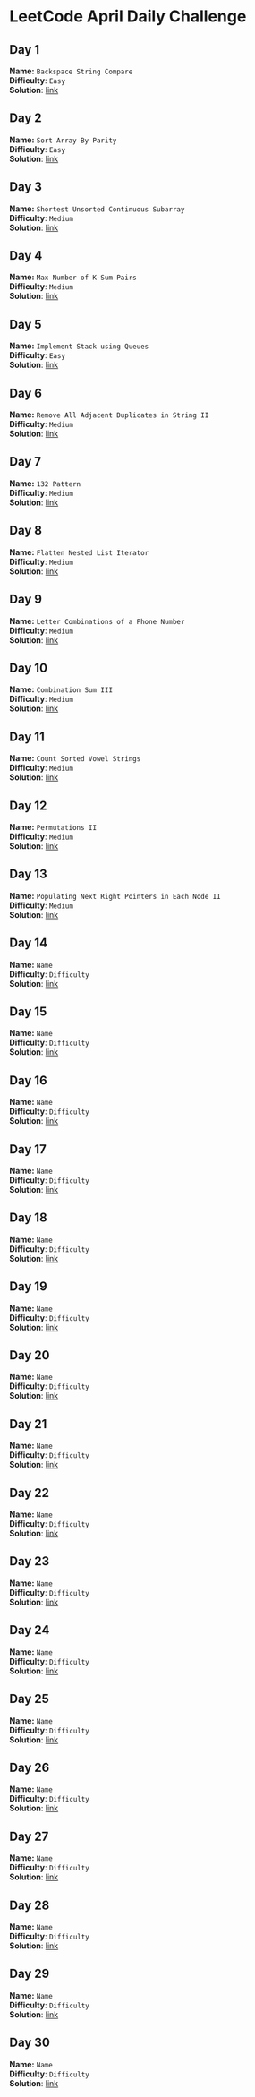 # LeetCode April Daily Challenge
## Day 1
**Name:** `Backspace String Compare`  
**Difficulty**: `Easy`  
**Solution**: [link](https://github.com/SmartOven/Java-projects/tree/main/LeetCode/DailyChallenge/May/src/Day1)
## Day 2
**Name:** `Sort Array By Parity`  
**Difficulty**: `Easy`  
**Solution**: [link](https://github.com/SmartOven/Java-projects/tree/main/LeetCode/DailyChallenge/May/src/Day2)
## Day 3
**Name:** `Shortest Unsorted Continuous Subarray`  
**Difficulty**: `Medium`  
**Solution**: [link](https://github.com/SmartOven/Java-projects/tree/main/LeetCode/DailyChallenge/May/src/Day3)
## Day 4
**Name:** `Max Number of K-Sum Pairs`  
**Difficulty**: `Medium`  
**Solution**: [link](https://github.com/SmartOven/Java-projects/tree/main/LeetCode/DailyChallenge/May/src/Day4)
## Day 5
**Name:** `Implement Stack using Queues`  
**Difficulty**: `Easy`  
**Solution**: [link](https://github.com/SmartOven/Java-projects/tree/main/LeetCode/DailyChallenge/May/src/Day5)
## Day 6
**Name:** `Remove All Adjacent Duplicates in String II`  
**Difficulty**: `Medium`   
**Solution**: [link](https://github.com/SmartOven/Java-projects/tree/main/LeetCode/DailyChallenge/May/src/Day6)
## Day 7
**Name:** `132 Pattern`  
**Difficulty**: `Medium`   
**Solution**: [link](https://github.com/SmartOven/Java-projects/tree/main/LeetCode/DailyChallenge/May/src/Day7)
## Day 8
**Name:** `Flatten Nested List Iterator`  
**Difficulty**: `Medium`  
**Solution**: [link](https://github.com/SmartOven/Java-projects/tree/main/LeetCode/DailyChallenge/May/src/Day8)
## Day 9
**Name:** `Letter Combinations of a Phone Number`  
**Difficulty**: `Medium`  
**Solution**: [link](https://github.com/SmartOven/Java-projects/tree/main/LeetCode/DailyChallenge/May/src/Day9)
## Day 10
**Name:** `Combination Sum III`  
**Difficulty**: `Medium`  
**Solution**: [link](https://github.com/SmartOven/Java-projects/tree/main/LeetCode/DailyChallenge/May/src/Day10)
## Day 11
**Name:** `Count Sorted Vowel Strings`  
**Difficulty**: `Medium`  
**Solution**: [link](https://github.com/SmartOven/Java-projects/tree/main/LeetCode/DailyChallenge/May/src/Day11)
## Day 12
**Name:** `Permutations II`  
**Difficulty**: `Medium`  
**Solution**: [link](https://github.com/SmartOven/Java-projects/tree/main/LeetCode/DailyChallenge/May/src/Day12)
## Day 13
**Name:** `Populating Next Right Pointers in Each Node II`  
**Difficulty**: `Medium`  
**Solution**: [link](https://github.com/SmartOven/Java-projects/tree/main/LeetCode/DailyChallenge/May/src/Day13)
## Day 14
**Name:** `Name`  
**Difficulty**: `Difficulty`  
**Solution**: [link](https://github.com/SmartOven/Java-projects/tree/main/LeetCode/DailyChallenge/May/src/Day14)
## Day 15
**Name:** `Name`  
**Difficulty**: `Difficulty`  
**Solution**: [link](https://github.com/SmartOven/Java-projects/tree/main/LeetCode/DailyChallenge/May/src/Day15)
## Day 16
**Name:** `Name`  
**Difficulty**: `Difficulty`  
**Solution**: [link](https://github.com/SmartOven/Java-projects/tree/main/LeetCode/DailyChallenge/May/src/Day16)
## Day 17
**Name:** `Name`  
**Difficulty**: `Difficulty`  
**Solution**: [link](https://github.com/SmartOven/Java-projects/tree/main/LeetCode/DailyChallenge/May/src/Day17)
## Day 18
**Name:** `Name`  
**Difficulty**: `Difficulty`  
**Solution**: [link](https://github.com/SmartOven/Java-projects/tree/main/LeetCode/DailyChallenge/May/src/Day18)
## Day 19
**Name:** `Name`  
**Difficulty**: `Difficulty`  
**Solution**: [link](https://github.com/SmartOven/Java-projects/tree/main/LeetCode/DailyChallenge/May/src/Day19)
## Day 20
**Name:** `Name`  
**Difficulty**: `Difficulty`  
**Solution**: [link](https://github.com/SmartOven/Java-projects/tree/main/LeetCode/DailyChallenge/May/src/Day20)
## Day 21
**Name:** `Name`  
**Difficulty**: `Difficulty`  
**Solution**: [link](https://github.com/SmartOven/Java-projects/tree/main/LeetCode/DailyChallenge/May/src/Day21)
## Day 22
**Name:** `Name`  
**Difficulty**: `Difficulty`  
**Solution**: [link](https://github.com/SmartOven/Java-projects/tree/main/LeetCode/DailyChallenge/May/src/Day22)
## Day 23
**Name:** `Name`  
**Difficulty**: `Difficulty`  
**Solution**: [link](https://github.com/SmartOven/Java-projects/tree/main/LeetCode/DailyChallenge/May/src/Day23)
## Day 24
**Name:** `Name`  
**Difficulty**: `Difficulty`  
**Solution**: [link](https://github.com/SmartOven/Java-projects/tree/main/LeetCode/DailyChallenge/May/src/Day24)
## Day 25
**Name:** `Name`  
**Difficulty**: `Difficulty`  
**Solution**: [link](https://github.com/SmartOven/Java-projects/tree/main/LeetCode/DailyChallenge/May/src/Day25)
## Day 26
**Name:** `Name`  
**Difficulty**: `Difficulty`  
**Solution**: [link](https://github.com/SmartOven/Java-projects/tree/main/LeetCode/DailyChallenge/May/src/Day26)
## Day 27
**Name:** `Name`  
**Difficulty**: `Difficulty`  
**Solution**: [link](https://github.com/SmartOven/Java-projects/tree/main/LeetCode/DailyChallenge/May/src/Day27)
## Day 28
**Name:** `Name`  
**Difficulty**: `Difficulty`  
**Solution**: [link](https://github.com/SmartOven/Java-projects/tree/main/LeetCode/DailyChallenge/May/src/Day28)
## Day 29
**Name:** `Name`  
**Difficulty**: `Difficulty`  
**Solution**: [link](https://github.com/SmartOven/Java-projects/tree/main/LeetCode/DailyChallenge/May/src/Day29)
## Day 30
**Name:** `Name`  
**Difficulty**: `Difficulty`  
**Solution**: [link](https://github.com/SmartOven/Java-projects/tree/main/LeetCode/DailyChallenge/May/src/Day30)
